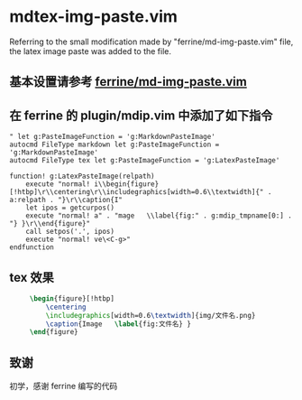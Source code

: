 # mdtex-img-paste.vim
Referring to the small modification made by "ferrine/md-img-paste.vim" file, the latex image paste was added to the file.

## 基本设置请参考 [ferrine/md-img-paste.vim](https://github.com/ferrine/md-img-paste.vim)

## 在 ferrine 的  plugin/mdip.vim 中添加了如下指令
```vim
" let g:PasteImageFunction = 'g:MarkdownPasteImage'
autocmd FileType markdown let g:PasteImageFunction = 'g:MarkdownPasteImage'
autocmd FileType tex let g:PasteImageFunction = 'g:LatexPasteImage'

function! g:LatexPasteImage(relpath)
    execute "normal! i\\begin{figure}[!htbp]\r\\centering\r\\includegraphics[width=0.6\\textwidth]{" . a:relpath . "}\r\\caption{I"
    let ipos = getcurpos()
    execute "normal! a" . "mage   \\label{fig:" . g:mdip_tmpname[0:] . "} }\r\\end{figure}"
    call setpos('.', ipos)
    execute "normal! ve\<C-g>"
endfunction
```

## tex 效果

```tex
	 \begin{figure}[!htbp]
		 \centering
		 \includegraphics[width=0.6\textwidth]{img/文件名.png}
		 \caption{Image   \label{fig:文件名} }
	 \end{figure}
```




## 致谢
初学，感谢 ferrine 编写的代码
